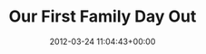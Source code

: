 ---
date: 2012-03-24 11:04:43+00:00
layout: album
title: Our First Family Day Out
categories: 
- george
- other
- days-out
photoset: 72157641953608173
image: http://farm8.static.flickr.com/7375/14180552401_95f5921dc5_q.jpg
permalink: /george/2012/03/first-family-day-out/
comments: true
---